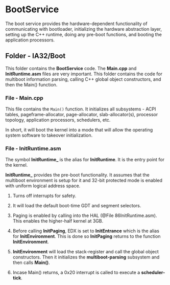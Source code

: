 # BootService

The boot service provides the hardware-dependent functionality of communicating
with bootloader, initializing the hardware abstraction layer, setting up the
C++ runtime, doing any pre-boot functions, and booting the application
processors.

## Folder - IA32/Boot

This folder contains the **BootService** code. The **Main.cpp** and
**InitRuntime.asm** files are very important. This folder contains the code for
multiboot information parsing, calling C++ global object constructors, and then
the Main() function.

### File - Main.cpp

This file contains the `Main()` function. It initializes all subsystems - ACPI
tables, pageframe-allocator, page-allocator, slab-allocator(s), processor
topology, application processors, schedulers, etc.

In short, it will boot the kernel into a mode that will allow the operating
system software to takeover initialization.

### File - InitRuntime.asm

The symbol **InitRuntime_** is the alias for **InitRuntime**. It is the entry
point for the kernel.

**InitRuntime_** provides the pre-boot functionality. It assumes that the
multiboot environment is setup for it and 32-bit protected mode is enabled with
uniform logical address space.

1. Turns off interrupts for safety.

2. It will load the default boot-time GDT and segment selectors.

3. Paging is enabled by calling into the HAL (@File 86InitRuntime.asm). This
   enables the higher-half kernel at 3GB.
 
4. Before calling **InitPaging**, EDX is set to **InitEntrance** which is the
alias for **InitEnvironment**. This is done so **InitPaging** returns to the
function **InitEnvironment**.

5. **InitEnvironment** will load the stack-register and call the global object
constructors. Then it initializes the **multiboot-parsing** subsystem and then
calls **Main()**.

6. Incase Main() returns, a 0x20 interrupt is called to execute a **scheduler-
tick**.